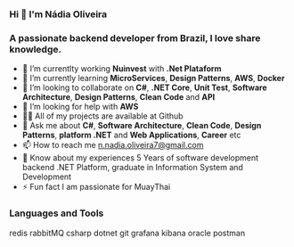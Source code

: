 ### Hi 👋 I'm Nádia Oliveira

### A passionate backend developer from Brazil, I love share knowledge.

- 🔭 I’m currentlty working **Nuinvest** with **.Net Plataform**
- 🌱 I’m currently learning **MicroServices**, **Design Patterns**, **AWS**, **Docker**
- 👯 I’m looking to collaborate on **C#**, **.NET Core**, **Unit Test**, **Software Architecture**, **Design Patterns**, **Clean Code** and **API**
- 🤔 I’m looking for help with **AWS**
- 👨‍💻 All of my projects are available at Github
- 💬 Ask me about **C#**, **Software Architecture**, **Clean Code**, **Design Patterns**, **platform .NET** and **Web Applications**, **Career** etc
- 📫 How to reach me n.nadia.oliveira7@gmail.com 
- 📄 Know about my experiences 5 Years of software development backend .NET Platform, graduate in Information System and Development
- ⚡ Fun fact I am passionate for MuayThai


### Languages and Tools

redis rabbitMQ csharp dotnet git grafana kibana oracle postman
